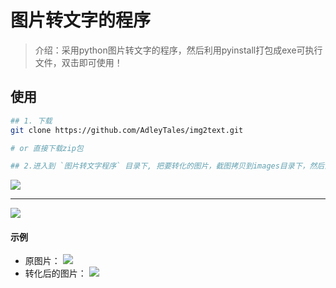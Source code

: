 # 图片转文字的程序
> 介绍：采用python图片转文字的程序，然后利用pyinstall打包成exe可执行文件，双击即可使用！



## 使用

```sh
## 1. 下载
git clone https://github.com/AdleyTales/img2text.git

# or 直接下载zip包

## 2.进入到 `图片转文字程序` 目录下, 把要转化的图片，截图拷贝到images目录下，然后直接双击`app.exe`即可！

```

![](D:\github\img2text\assets\2.png)

---

![](D:\github\img2text\assets\3.png)

#### 示例

- 原图片：
![](D:\github\img2text\图片转文字程序\images\搜狗截图_2021-01-04_13-43-51.png)
- 转化后的图片：
![](D:\github\img2text\assets\1.png)



